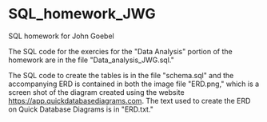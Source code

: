 # SQL_homework_JWG
SQL homework for John Goebel

The SQL code for the exercies for the "Data Analysis" portion of the homework are in the file "Data_analysis_JWG.sql."

The SQL code to create the tables is in the file "schema.sql" and the accompanying ERD is contained in both the image 
  file "ERD.png," which is a screen shot of the diagram created using the website https://app.quickdatabasediagrams.com.
  The text used to create the ERD on Quick Database Diagrams is in "ERD.txt."
